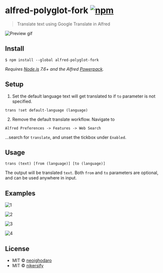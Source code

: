# alfred-polyglot-fork [![npm](https://img.shields.io/npm/v/alfred-polyglot-fork.svg)](https://npmjs.org/package/alfred-polyglot-fork)

> Translate text using Google Translate in Alfred

![Preview gif](media/preview.gif)


## Install

```
$ npm install --global alfred-polyglot-fork
```

*Requires [Node.js](https://nodejs.org) 7.6+ and the Alfred [Powerpack](https://www.alfredapp.com/powerpack/).*


## Setup

1. Set the default language text will get translated to if `to` parameter is not specified.

 ```
 trans !set default-language (language)
 ```

2. Remove the default translate workflow. Navigate to

 `Alfred Preferences -> Features -> Web Search`

 ...search for `translate`, and unset the tickbox under `Enabled`.


## Usage

```
trans (text) [from (language)] [to (language)]
```

The output will be translated `text`. Both `from` and `to` parameters are optional, and can be used anywhere in input.

## Examples

![1](media/1.png)


![2](media/2.png)


![3](media/3.png)


![4](media/4.png)


## License
- MIT © [neoighodaro](https://neoighodaro.com)
- MIT © [nikersify](https://nikerino.com)
